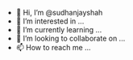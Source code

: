 - 👋 Hi, I’m @sudhanjayshah
- 👀 I’m interested in ...
- 🌱 I’m currently learning ...
- 💞️ I’m looking to collaborate on ...
- 📫 How to reach me ...

<!---
sudhanjayshah/sudhanjayshah is a ✨ special ✨ repository because its `README.md` (this file) appears on your GitHub profile.
You can click the Preview link to take a look at your changes.
--->

